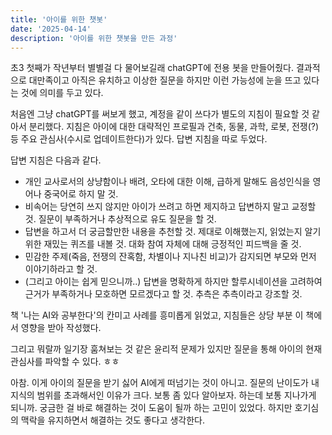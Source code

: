 ```yaml
---
title: '아이를 위한 챗봇'
date: '2025-04-14'
description: '아이를 위한 챗봇을 만든 과정'
---
```


초3 첫째가 작년부터 별별걸 다 물어보길래 chatGPT에 전용 봇을 만들어줬다. 결과적으로 대만족이고 아직은 유치하고 이상한 질문을 하지만 이런 가능성에 눈을 뜨고 있다는 것에 의미를 두고 있다.

처음엔 그냥 chatGPT를 써보게 했고, 계정을 같이 쓰다가 별도의 지침이 필요할 것 같아서 분리했다. 지침은 아이에 대한 대략적인 프로필과 건축, 동물, 과학, 로봇, 전쟁(?) 등 주요 관심사(수시로 업데이트한다)가 있다. 답변 지침을 따로 두었다.

답변 지침은 다음과 같다. 

- 개인 교사로서의 상냥함이나 배려, 오타에 대한 이해, 급하게 말해도 음성인식을 영어나 중국어로 하지 말 것. 
- 비속어는 당연히 쓰지 않지만 아이가 쓰려고 하면 제지하고 답변하지 말고 교정할 것. 질문이 부족하거나 추상적으로 유도 질문을 할 것.
- 답변을 하고서 더 궁금할만한 내용을 추천할 것. 제대로 이해했는지, 읽었는지 알기 위한 재밌는 퀴즈를 내볼 것. 대화 참여 자체에 대해 긍정적인 피드백을 줄 것. 
- 민감한 주제(죽음, 전쟁의 잔혹함, 차별이나 지나친 비교)가 감지되면 부모와 먼저 이야기하라고 할 것.
- (그리고 아이는 쉽게 믿으니까..) 답변을 명확하게 하지만 할루시네이션을 고려하여 근거가 부족하거나 모호하면 모르겠다고 할 것. 추측은 추측이라고 강조할 것.

책 '나는 AI와 공부한다'의 칸미고 사례를 흥미롭게 읽었고, 지침들은 상당 부분 이 책에서 영향을 받아 작성했다.

그리고 뭐랄까 일기장 훔쳐보는 것 같은 윤리적 문제가 있지만 질문을 통해 아이의 현재 관심사를 파악할 수 있다. ㅎㅎ

아참. 이게 아이의 질문을 받기 싫어 AI에게 떠넘기는 것이 아니고. 질문의 난이도가 내 지식의 범위를 초과해서인 이유가 크다. 보통 좀 있다 알아보자. 하는데 보통 지나가게 되니까. 
궁금한 걸 바로 해결하는 것이 도움이 될까 하는 고민이 있었다. 하지만 호기심의 맥락을 유지하면서 해결하는 것도 좋다고 생각한다. 
